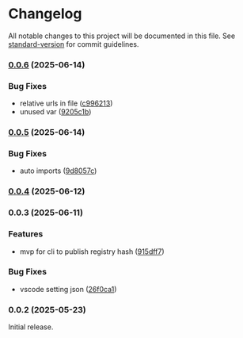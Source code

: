 # Changelog

All notable changes to this project will be documented in this file. See [standard-version](https://github.com/conventional-changelog/standard-version) for commit guidelines.

### [0.0.6](https://github.com/SundaeSwap-finance/treasury-contracts/compare/v0.0.5...v0.0.6) (2025-06-14)


### Bug Fixes

* relative urls in file ([c996213](https://github.com/SundaeSwap-finance/treasury-contracts/commit/c9962133d94815e2480419608b8cef5cc3eae49a))
* unused var ([9205c1b](https://github.com/SundaeSwap-finance/treasury-contracts/commit/9205c1b54c3912e7d304b0ec8fbe42d82e777702))

### [0.0.5](https://github.com/SundaeSwap-finance/treasury-contracts/compare/v0.0.4...v0.0.5) (2025-06-14)


### Bug Fixes

* auto imports ([9d8057c](https://github.com/SundaeSwap-finance/treasury-contracts/commit/9d8057cea872981105754306fb6a0b035da87fa6))

### [0.0.4](https://github.com/SundaeSwap-finance/treasury-contracts/compare/v0.0.3...v0.0.4) (2025-06-12)

### 0.0.3 (2025-06-11)


### Features

* mvp for cli to publish registry hash ([915dff7](https://github.com/SundaeSwap-finance/treasury-contracts/commit/915dff7bce25b560a85e651d7fdf03a24f311e64))


### Bug Fixes

* vscode setting json ([26f0ca1](https://github.com/SundaeSwap-finance/treasury-contracts/commit/26f0ca1d81916ced742f86098c285099ee09a32b))

### 0.0.2 (2025-05-23)

Initial release.
